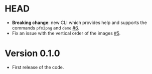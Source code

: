 # HEAD

-   **Breaking change**: new CLI which provides help and supports the commands `pfm2png` and `demo` [#6](https://github.com/ChiccoDorato/RayCharles/pull/6).
-   Fix an issue with the vertical order of the images [#5](https://github.com/ChiccoDorato/RayCharles/pull/5).

# Version 0.1.0

-   First release of the code.
